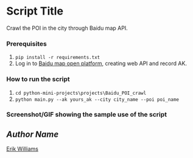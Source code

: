 # Script Title

<!--Remove the below lines and add yours -->
Crawl the POI in the city through Baidu map API.

### Prerequisites
<!--Remove the below lines and add yours -->

1. `pip install -r requirements.txt`
2. Log in to [Baidu map open platform](https://lbsyun.baidu.com/apiconsole/key#/home), creating web API and record AK.

### How to run the script

<!--Remove the below lines and add yours -->

1. `cd python-mini-projects\projects\Baidu_POI_crawl`
2. `python main.py --ak yours_ak --city city_name --poi poi_name` 

### Screenshot/GIF showing the sample use of the script

<!--Remove the below lines and add yours -->

<!-- ![image-20211117172514622](https://user-images.githubusercontent.com/71769312/142175449-294daf40-413a-43df-aa3a-8d99a203afa9.png) -->

<!-- ![UXGOS$6WMD)`{XQ$8YK}7WU](https://user-images.githubusercontent.com/71769312/142175459-8f10d1c4-5c5d-4754-9fd5-d5ec58a79081.png) -->

## *Author Name*

<!--Remove the below lines and add yours -->
[Erik Williams](https://github.com/EPW80)